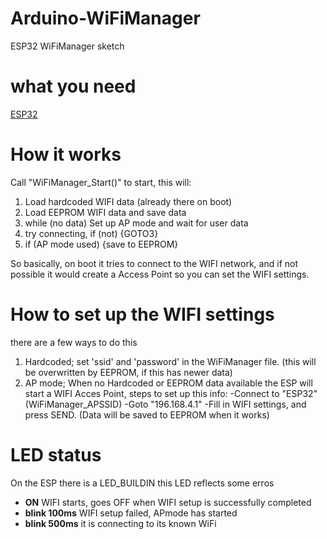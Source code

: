# Arduino-WiFiManager
 ESP32 WiFiManager sketch

# what you need
[ESP32](https://dl.espressif.com/dl/package_esp32_index.json)

# How it works
Call "WiFiManager_Start()" to start, this will:
1) Load hardcoded WIFI data (already there on boot)
2) Load EEPROM WIFI data and save data 
3) while (no data) Set up AP mode and wait for user data
4) try connecting, if (not) {GOTO3}
5) if (AP mode used) {save to EEPROM}

So basically, on boot it tries to connect to the WIFI network, and if not possible it would create a Access Point so you can set the WIFI settings.

# How to set up the WIFI settings
there are a few ways to do this
1) Hardcoded; set 'ssid' and 'password' in the WiFiManager file. (this will be overwritten by EEPROM, if this has newer data)
2) AP mode; When no Hardcoded or EEPROM data available the ESP will start a WIFI Acces Point, steps to set up this info:
-Connect to "ESP32" (WiFiManager_APSSID)
-Goto "196.168.4.1"
-Fill in WIFI settings, and press SEND. (Data will be saved to EEPROM when it works)

# LED status
On the ESP there is a LED_BUILDIN this LED reflects some erros
- **ON** WIFI starts, goes OFF when WIFI setup is successfully completed
- **blink 100ms** WIFI setup failed, APmode has started
- **blink 500ms** it is connecting to its known WiFi
